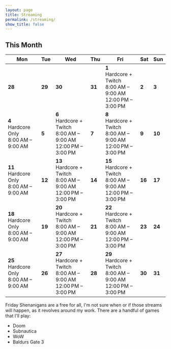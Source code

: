 ```yaml
---
layout: page
title: Streaming
permalink: /streaming/
show_title: false
---
```

## **This Month**

| Mon | Tue | Wed | Thu | Fri | Sat | Sun |
| --- | --- | --- | --- | --- | --- | --- |
| **28** | **29** | **30** | **31** | **1**<br>Hardcore + Twitch<br>8:00 AM – 9:00 AM<br>12:00 PM – 3:00 PM | **2** | **3** |
| **4**<br>Hardcore Only<br>8:00 AM – 9:00 AM | **5** | **6**<br>Hardcore + Twitch<br>8:00 AM – 9:00 AM<br>12:00 PM – 3:00 PM | **7** | **8**<br>Hardcore + Twitch<br>8:00 AM – 9:00 AM<br>12:00 PM – 3:00 PM | **9** | **10** |
| **11**<br>Hardcore Only<br>8:00 AM – 9:00 AM | **12** | **13**<br>Hardcore + Twitch<br>8:00 AM – 9:00 AM<br>12:00 PM – 3:00 PM | **14** | **15**<br>Hardcore + Twitch<br>8:00 AM – 9:00 AM<br>12:00 PM – 3:00 PM | **16** | **17** |
| **18**<br>Hardcore Only<br>8:00 AM – 9:00 AM | **19** | **20**<br>Hardcore + Twitch<br>8:00 AM – 9:00 AM<br>12:00 PM – 3:00 PM | **21** | **22**<br>Hardcore + Twitch<br>8:00 AM – 9:00 AM<br>12:00 PM – 3:00 PM | **23** | **24** |
| **25**<br>Hardcore Only<br>8:00 AM – 9:00 AM | **26** | **27**<br>Hardcore + Twitch<br>8:00 AM – 9:00 AM<br>12:00 PM – 3:00 PM | **28** | **29**<br>Hardcore + Twitch<br>8:00 AM – 9:00 AM<br>12:00 PM – 3:00 PM | **30** | **31** |

Friday Shenanigans are a free for all, I'm not sure when or if those streams will happen, as it revolves around my work. There are a handful of games that I'll play:

- Doom
- Subnautica
- WoW
- Baldurs Gate 3
